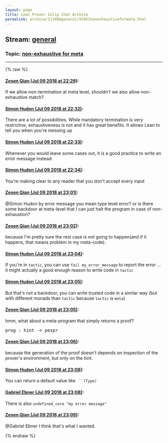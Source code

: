 ```yaml
---
layout: page
title: Lean Prover Zulip Chat Archive 
permalink: archive/113488general/93453nonexhaustiveformeta.html
---
```


## Stream: [general](index.html)
### Topic: [non-exhaustive for meta](93453nonexhaustiveformeta.html)

---


{% raw %}
#### [ Zesen Qian (Jul 09 2018 at 22:29)](https://leanprover.zulipchat.com/#narrow/stream/113488-general/topic/non-exhaustive%20for%20meta/near/129371844):
<p>If we allow non-termination at meta level, shouldn't we also allow non-exhaustive match?</p>

#### [ Simon Hudon (Jul 09 2018 at 22:32)](https://leanprover.zulipchat.com/#narrow/stream/113488-general/topic/non-exhaustive%20for%20meta/near/129372015):
<p>There are a lot of possibilities. While mandatory termination is very restrictive, exhaustiveness is not and it has great benefits. It allows Lean to tell you when you're messing up</p>

#### [ Simon Hudon (Jul 09 2018 at 22:33)](https://leanprover.zulipchat.com/#narrow/stream/113488-general/topic/non-exhaustive%20for%20meta/near/129372069):
<p>Whenever you would leave some cases out, it is a good practice to write an error message instead</p>

#### [ Simon Hudon (Jul 09 2018 at 22:34)](https://leanprover.zulipchat.com/#narrow/stream/113488-general/topic/non-exhaustive%20for%20meta/near/129372151):
<p>You're making clear to any reader that you don't accept every input</p>

#### [ Zesen Qian (Jul 09 2018 at 23:01)](https://leanprover.zulipchat.com/#narrow/stream/113488-general/topic/non-exhaustive%20for%20meta/near/129373623):
<p><span class="user-mention" data-user-id="110026">@Simon Hudon</span> by error message you mean type level error? or is there some backdoor at meta-level that I can just halt the program in case of non-exhaustion?</p>

#### [ Zesen Qian (Jul 09 2018 at 23:02)](https://leanprover.zulipchat.com/#narrow/stream/113488-general/topic/non-exhaustive%20for%20meta/near/129373691):
<p>because I'm pretty sure the rest case is not going to happen(and if it happens, that means problem in my meta-code).</p>

#### [ Simon Hudon (Jul 09 2018 at 23:04)](https://leanprover.zulipchat.com/#narrow/stream/113488-general/topic/non-exhaustive%20for%20meta/near/129373788):
<p>If you're in <code>tactic</code>, you can use <code>fail my_error_message</code> to report the error ... it might actually a good enough reason to write code in <code>tactic</code></p>

#### [ Simon Hudon (Jul 09 2018 at 23:05)](https://leanprover.zulipchat.com/#narrow/stream/113488-general/topic/non-exhaustive%20for%20meta/near/129373814):
<p>But that's not a backdoor, you can write trusted code in a similar way (but with different monads than <code>tactic</code> because <code>tactic</code> is <code>meta</code>)</p>

#### [ Zesen Qian (Jul 09 2018 at 23:05)](https://leanprover.zulipchat.com/#narrow/stream/113488-general/topic/non-exhaustive%20for%20meta/near/129373829):
<p>hmm, what about a meta-program that simply returns a proof? </p>
<div class="codehilite"><pre><span></span>prog : hint -&gt; pexpr
</pre></div>

#### [ Zesen Qian (Jul 09 2018 at 23:06)](https://leanprover.zulipchat.com/#narrow/stream/113488-general/topic/non-exhaustive%20for%20meta/near/129373904):
<p>because the generation of the proof doesn't depends on inspection of the prover's environment, but only on the hint.</p>

#### [ Simon Hudon (Jul 09 2018 at 23:08)](https://leanprover.zulipchat.com/#narrow/stream/113488-general/topic/non-exhaustive%20for%20meta/near/129373988):
<p>You can return a default value like <code> ``(Type) </code></p>

#### [ Gabriel Ebner (Jul 09 2018 at 23:08)](https://leanprover.zulipchat.com/#narrow/stream/113488-general/topic/non-exhaustive%20for%20meta/near/129374000):
<p>There is also <code>undefined_core "my error message"</code></p>

#### [ Zesen Qian (Jul 09 2018 at 23:09)](https://leanprover.zulipchat.com/#narrow/stream/113488-general/topic/non-exhaustive%20for%20meta/near/129374011):
<p><span class="user-mention" data-user-id="110043">@Gabriel Ebner</span> I think that's what I wanted.</p>


{% endraw %}
